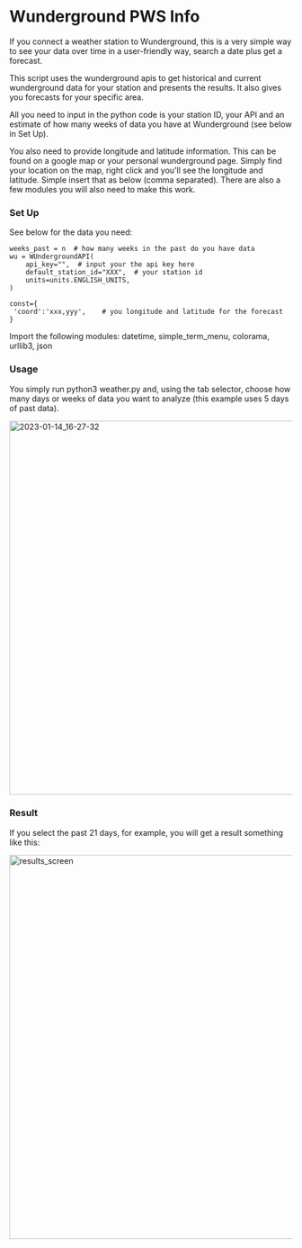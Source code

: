 # Wunderground PWS Info

If you connect a weather station to Wunderground, this is a very simple way to see your data over time in a user-friendly way, search a date plus get a forecast.

This script uses the wunderground apis to get historical and current wunderground data for your station and presents the results.  It also gives you forecasts for your specific area.

All you need to input in the python code is your station ID, your API and an estimate of how many weeks of data you have at Wunderground (see below in Set Up).

You also need to provide longitude and latitude information.  This can be found on a google map or your personal wunderground page.  Simply find your location on the map, right click and you'll see the longitude and latitude.  Simple insert that as below (comma separated). There are also a few modules you will also need to make this work.

### Set Up

See below for the data you need:

    weeks_past = n  # how many weeks in the past do you have data
    wu = WUndergroundAPI(
        api_key="",  # input your the api key here
        default_station_id="XXX",  # your station id
        units=units.ENGLISH_UNITS,
    )
	
	const={
	 'coord':'xxx,yyy',    # you longitude and latitude for the forecast
	}
	

Import the following modules: datetime, simple_term_menu, colorama, urllib3, json

### Usage

You simply run python3 weather.py and, using the tab selector, choose how many days or weeks of data you want to analyze (this example uses 5 days of past data). 

<img width="665" alt="2023-01-14_16-27-32" src="https://user-images.githubusercontent.com/1487109/212503057-a510ba60-c9e4-4cd0-8c4d-e5e731c3b3ea.png">

### Result

If you select the past 21 days, for example, you will get a result something like this:

<img width="683" alt="results_screen" src="https://user-images.githubusercontent.com/1487109/211218144-5b61b728-6748-4e8f-9396-1f53fd3089ec.png">
